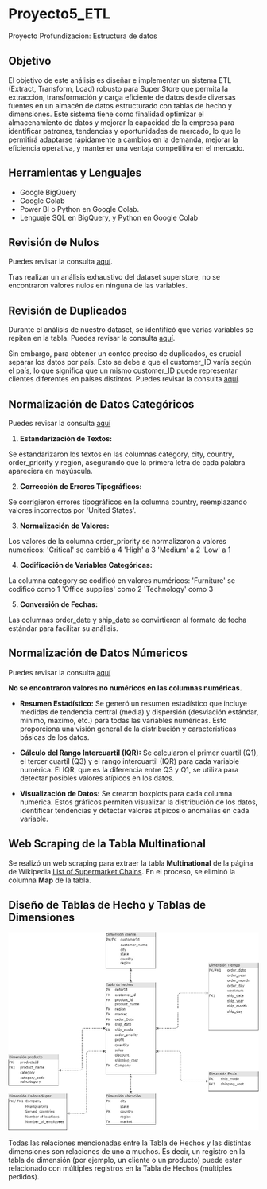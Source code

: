 # Proyecto5_ETL
Proyecto Profundización: Estructura de datos


## Objetivo


El objetivo de este análisis es diseñar e implementar un sistema ETL (Extract, Transform, Load) robusto para Super Store que permita la extracción, transformación y carga eficiente de datos desde diversas fuentes en un almacén de datos estructurado con tablas de hecho y dimensiones. Este sistema tiene como finalidad optimizar el almacenamiento de datos y mejorar la capacidad de la empresa para identificar patrones, tendencias y oportunidades de mercado, lo que le permitirá adaptarse rápidamente a cambios en la demanda, mejorar la eficiencia operativa, y mantener una ventaja competitiva en el mercado.


## Herramientas y Lenguajes


- Google BigQuery
- Google Colab
- Power BI o Python en Google Colab.
- Lenguaje SQL en BigQuery, y Python en Google Colab


## Revisión de Nulos
Puedes revisar la consulta [aquí](SQL/nulls.sql).


Tras realizar un análisis exhaustivo del dataset superstore, no se encontraron valores nulos en ninguna de las variables.


## Revisión de Duplicados


Durante el análisis de nuestro dataset, se identificó que varias variables se repiten en la tabla.
Puedes revisar la consulta [aquí](SQL/duplicates_customerID.SQL).


Sin embargo, para obtener un conteo preciso de duplicados, es crucial separar los datos por país. Esto se debe a que el customer_ID varía según el país, lo que significa que un mismo customer_ID puede representar clientes diferentes en países distintos.
Puedes revisar la consulta [aquí](SQL/duplicates_customerID.SQL).


## Normalización de Datos Categóricos
Puedes revisar la consulta [aquí](python/normalizacion_datos_categoricos.ipynb)
1. **Estandarización de Textos:**


Se estandarizaron los textos en las columnas category, city, country, order_priority y region, asegurando que la primera letra de cada palabra apareciera en mayúscula.


2. **Corrección de Errores Tipográficos:**


Se corrigieron errores tipográficos en la columna country, reemplazando valores incorrectos por 'United States'.


3. **Normalización de Valores:**


Los valores de la columna order_priority se normalizaron a valores numéricos:
'Critical' se cambió a 4
'High' a 3
'Medium' a 2
'Low' a 1


4. **Codificación de Variables Categóricas:**


La columna category se codificó en valores numéricos:
'Furniture' se codificó como 1
'Office supplies' como 2
'Technology' como 3


5. **Conversión de Fechas:**


Las columnas order_date y ship_date se convirtieron al formato de fecha estándar para facilitar su análisis.


## Normalización de Datos Númericos
Puedes revisar la consulta [aquí](python/normalizacion_datos_categoricos.ipynb)


**No se encontraron valores no numéricos en las columnas numéricas.**


- **Resumen Estadístico:** Se generó un resumen estadístico que incluye medidas de tendencia central (media) y dispersión (desviación estándar, mínimo, máximo, etc.) para todas las variables numéricas. Esto proporciona una visión general de la distribución y características básicas de los datos.


- **Cálculo del Rango Intercuartil (IQR):** Se calcularon el primer cuartil (Q1), el tercer cuartil (Q3) y el rango intercuartil (IQR) para cada variable numérica. El IQR, que es la diferencia entre Q3 y Q1, se utiliza para detectar posibles valores atípicos en los datos.


- **Visualización de Datos:** Se crearon boxplots para cada columna numérica. Estos gráficos permiten visualizar la distribución de los datos, identificar tendencias y detectar valores atípicos o anomalías en cada variable.


## Web Scraping de la Tabla Multinational
Se realizó un web scraping para extraer la tabla **Multinational** de la página de Wikipedia [List of Supermarket Chains](https://en.wikipedia.org/wiki/List_of_supermarket_chains). En el proceso, se eliminó la columna **Map** de la tabla.


## Diseño de Tablas de Hecho y Tablas de Dimensiones


![diagrama](images/diagrama.jpg)


Todas las relaciones mencionadas entre la Tabla de Hechos y las distintas dimensiones son relaciones de uno a muchos. Es decir, un registro en la tabla de dimensión (por ejemplo, un cliente o un producto) puede estar relacionado con múltiples registros en la Tabla de Hechos (múltiples pedidos).







